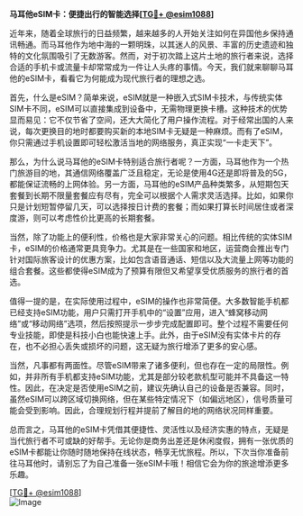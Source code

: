 **马耳他eSIM卡：便捷出行的智能选择[[TG💪+ @esim1088](https://t.me/s/esim1088)]**

近年来，随着全球旅行的日益频繁，越来越多的人开始关注如何在异国他乡保持通讯畅通。而马耳他作为地中海的一颗明珠，以其迷人的风景、丰富的历史遗迹和独特的文化氛围吸引了无数游客。然而，对于初次踏上这片土地的旅行者来说，选择合适的手机卡或流量卡却常常成为一件让人头疼的事情。今天，我们就来聊聊马耳他的eSIM卡，看看它为何能成为现代旅行者的理想之选。

首先，什么是eSIM？简单来说，eSIM就是一种嵌入式SIM卡技术，与传统实体SIM卡不同，eSIM可以直接集成到设备中，无需物理更换卡槽。这种技术的优势显而易见：它不仅节省了空间，还大大简化了用户操作流程。对于经常出国的人来说，每次更换目的地时都要购买新的本地SIM卡无疑是一种麻烦。而有了eSIM，你只需通过手机设置即可轻松激活当地的网络服务，真正实现“一卡走天下”。

那么，为什么说马耳他的eSIM卡特别适合旅行者呢？一方面，马耳他作为一个热门旅游目的地，其通信网络覆盖广泛且稳定，无论是使用4G还是即将普及的5G，都能保证流畅的上网体验。另一方面，马耳他的eSIM产品种类繁多，从短期包天套餐到长期不限量套餐应有尽有，完全可以根据个人需求灵活选择。比如，如果你只是计划短暂停留几天，可以选择按日计费的套餐；而如果打算长时间居住或者深度游，则可以考虑性价比更高的长期套餐。

当然，除了功能上的便利性，价格也是大家非常关心的问题。相比传统的实体SIM卡，eSIM的价格通常更具竞争力。尤其是在一些国家和地区，运营商会推出专门针对国际旅客设计的优惠方案，比如包含语音通话、短信以及大流量上网等功能的组合套餐。这些都使得eSIM成为了预算有限但又希望享受优质服务的旅行者的首选。

值得一提的是，在实际使用过程中，eSIM的操作也非常简便。大多数智能手机都已经支持eSIM功能，用户只需打开手机中的“设置”应用，进入“蜂窝移动网络”或“移动网络”选项，然后按照提示一步步完成配置即可。整个过程不需要任何专业技能，即使是科技小白也能快速上手。此外，由于eSIM没有实体卡片的存在，也不必担心丢失或损坏的问题，这无疑为旅行增添了更多的安心感。

当然，凡事都有两面性。尽管eSIM带来了诸多便利，但也存在一定的局限性。例如，并非所有手机都支持eSIM功能，尤其是部分较老款机型可能并不具备这一特性。因此，在决定是否使用eSIM之前，建议先确认自己的设备是否兼容。同时，虽然eSIM可以跨区域切换网络，但在某些特定情况下（如偏远地区），信号质量可能会受到影响。因此，合理规划行程并提前了解目的地的网络状况同样重要。

总而言之，马耳他的eSIM卡凭借其便捷性、灵活性以及经济实惠的特点，无疑是当代旅行者不可或缺的好帮手。无论你是商务出差还是休闲度假，拥有一张优质的eSIM卡都能让你随时随地保持在线状态，畅享无忧旅程。所以，下次当你准备前往马耳他时，请别忘了为自己准备一张eSIM卡哦！相信它会为你的旅途增添更多乐趣。

[[TG💪+ @esim1088](https://t.me/s/esim1088)]  
![Image](https://i.postimg.cc/4NQfJmqS/Snipaste-2025-05-13-00-14-12.png)